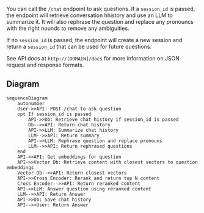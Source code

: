You can call the `/chat` endpoint to ask questions. If a `session_id` is passed, the endpoint will retrieve conversation hhistory and use an LLM to summarize it. It will also rephrase the question and replace any pronouncs with the right nounds to remove any ambiguities.

If no `session_id` is passed, the endpoint will create a new session and return a `session_id` that can be used for future questions.

See API docs at `http://[DOMAIN]/docs` for more information on JSON request and response formats.

## Diagram

```mermaid
sequenceDiagram
    autonumber
    User->>API: POST /chat to ask question
    opt If session_id is passed
        API->>Db: Retrieve chat history if session_id is passed
        Db-->>API: Return chat history
        API->>LLM: Summarize chat history
        LLM-->>API: Return summary
        API->>LLM: Rephrase question and replace pronouns
        LLM-->>API: Return rephrased questions
    end
    API->>API: Get embeddings for question
    API->>Vector Db: Retrieve content with closest vectors to question embeddings
    Vector Db-->>API: Return closest vectors
    API->>Cross Encoder: Rerank and return top N content
    Cross Encoder-->>API: Return reranked content
    API->>LLM: Answer question using reranked content
    LLM-->>API: Return Answer
    API->>Db: Save chat history
    API-->>User: Return Answer

```
